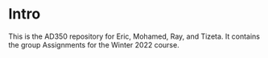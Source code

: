 # Intro
This is the AD350 repository for Eric, Mohamed, Ray, and Tizeta. It contains the group Assignments for the Winter 2022 course.